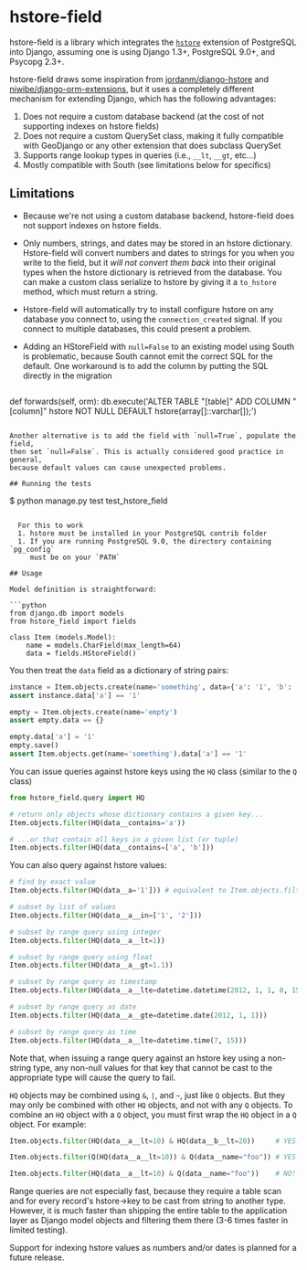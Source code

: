 # hstore-field

hstore-field is a library which integrates the 
[`hstore`](http://www.postgresql.org/docs/9.0/interactive/hstore.html)
extension of PostgreSQL into Django, assuming one is using Django 1.3+, 
PostgreSQL 9.0+, and Psycopg 2.3+.

hstore-field draws some inspiration from 
[jordanm/django-hstore](http://github.com/jordanm/django-hstore) and 
[niwibe/django-orm-extensions](https://github.com/niwibe/django-orm-extensions), 
but it uses a completely different mechanism for extending Django, which has the 
following advantages:

 1. Does not require a custom database backend (at the cost of not supporting 
    indexes on hstore fields)
 1. Does not require a custom QuerySet class, making it fully compatible with 
    GeoDjango or any other extension that does subclass QuerySet
 1. Supports range lookup types in queries (i.e., `__lt`, `__gt`, etc...)
 1. Mostly compatible with South (see limitations below for specifics)

## Limitations

- Because we're not using a custom database backend, hstore-field does not 
  support indexes on hstore fields.
- Only numbers, strings, and dates may be stored in an hstore dictionary. 
  Hstore-field will convert numbers and dates to strings for you when you write 
  to the field, but it *will not convert them back* into their original types when 
  the hstore dictionary is retrieved from the database. You can make a custom
  class serialize to hstore by giving it a `to_hstore` method, which must return 
  a string.
- Hstore-field will automatically try to install configure hstore on any 
  database you connect to, using the `connection_created` signal. If you connect 
  to multiple databases, this could present a problem.
- Adding an HStoreField with `null=False` to an existing model using South is 
  problematic, because South cannot emit the correct SQL for the default. One
  workaround is to add the column by putting the SQL directly in the migration
    
  ```python
def forwards(self, orm):
    db.execute('ALTER TABLE "[table]" ADD COLUMN "[column]" hstore NOT NULL DEFAULT hstore(array[]::varchar[]);')
  ```
  
  Another alternative is to add the field with `null=True`, populate the field, 
  then set `null=False`. This is actually considered good practice in general, 
  because default values can cause unexpected problems.

## Running the tests

```
$ python manage.py test test_hstore_field 
```
    
  For this to work
  1. hstore must be installed in your PostgreSQL contrib folder
  1. If you are running PostgreSQL 9.0, the directory containing `pg_config` 
     must be on your `PATH`

## Usage

Model definition is straightforward:

```python
from django.db import models
from hstore_field import fields

class Item (models.Model):
    name = models.CharField(max_length=64)
    data = fields.HStoreField()
```

You then treat the `data` field as a dictionary of string pairs:

```python
instance = Item.objects.create(name='something', data={'a': '1', 'b': '2'})
assert instance.data['a'] == '1'

empty = Item.objects.create(name='empty')
assert empty.data == {}

empty.data['a'] = '1'
empty.save()
assert Item.objects.get(name='something').data['a'] == '1'
```

You can issue queries against hstore keys using the `HQ` class (similar to the `Q` class)

```python
from hstore_field.query import HQ

# return only objects whose dictionary contains a given key...
Item.objects.filter(HQ(data__contains='a'))

# ...or that contain all keys in a given list (or tuple)
Item.objects.filter(HQ(data__contains=['a', 'b']))
```

You can also query against hstore values:

```python
# find by exact value
Item.objects.filter(HQ(data__a='1'])) # equivalent to Item.objects.filter(HQ(data__a__exact='1']))

# subset by list of values
Item.objects.filter(HQ(data__a__in=['1', '2']))

# subset by range query using integer
Item.objects.filter(HQ(data__a__lt=1))

# subset by range query using float
Item.objects.filter(HQ(data__a__gt=1.1))

# subset by range query as timestamp
Item.objects.filter(HQ(data__a__lte=datetime.datetime(2012, 1, 1, 0, 15)))

# subset by range query as date
Item.objects.filter(HQ(data__a__gte=datetime.date(2012, 1, 1)))

# subset by range query as time
Item.objects.filter(HQ(data__a__lte=datetime.time(7, 15)))
```

Note that, when issuing a range query against an hstore key using a non-string 
type, any non-null values for that key that cannot be cast to the appropriate 
type will cause the query to fail.  

`HQ` objects may be combined using `&`, `|`, and `~`, just like `Q` objects. But
they may only be combined with other `HQ` objects, and not with any `Q` objects. 
To combine an `HQ` object with a `Q` object, you must first wrap the `HQ` object 
in a `Q` object. For example:

```python
Item.objects.filter(HQ(data__a__lt=10) & HQ(data__b__lt=20))     # YES!

Item.objects.filter(Q(HQ(data__a__lt=10)) & Q(data__name="foo")) # YES!

Item.objects.filter(HQ(data__a__lt=10) & Q(data__name="foo"))    # NO!
```

Range queries are not especially fast, because they require a table scan and for 
every record's hstore->key to be cast from string to another type. However, 
it is much faster than shipping the entire table to the application layer as
Django model objects and filtering them there (3-6 times faster in limited testing).

Support for indexing hstore values as numbers and/or dates is planned for a 
future release.
